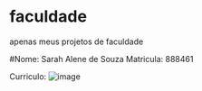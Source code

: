 # faculdade
apenas meus projetos de faculdade

#Nome: Sarah Alene de Souza
Matricula: 888461

Curriculo:
![image](https://github.com/user-attachments/assets/b88a2850-22dc-4b40-aa20-232bb482e63a)
